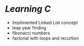 # ***Learning C***

- Implimented Linked List concept
- leap year finding
- fibonacci numbers
- factorial with loops and recurtion
